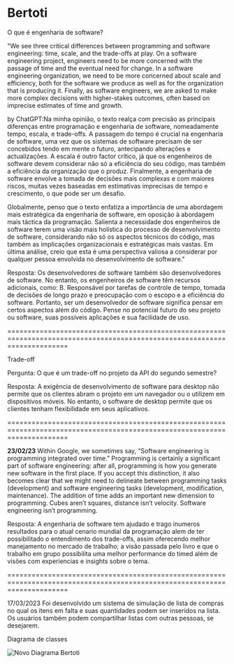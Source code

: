 # Bertoti

O que é engenharia de software?

"We see three critical differences between programming and software engineering: time, scale, and the trade-offs at play.   On a software engineering project, engineers need to be more concerned with the passage of time and the eventual need for change. In a software engineering organization, we need to be more concerned about scale and efficiency, both for the software we produce as well as for the organization that is producing it. Finally, as software engineers, we are asked to make more complex decisions with higher-stakes outcomes, often based on imprecise estimates of time and growth.

by ChatGPT:Na minha opinião, o texto realça com precisão as principais diferenças entre programação e engenharia de software, nomeadamente tempo, escala, e trade-offs. A passagem do tempo é crucial na engenharia de software, uma vez que os sistemas de software precisam de ser concebidos tendo em mente o futuro, antecipando alterações e actualizações. A escala é outro factor crítico, já que os engenheiros de software devem considerar não só a eficiência do seu código, mas também a eficiência da organização que o produz. Finalmente, a engenharia de software envolve a tomada de decisões mais complexas e com maiores riscos, muitas vezes baseadas em estimativas imprecisas de tempo e crescimento, o que pode ser um desafio.

Globalmente, penso que o texto enfatiza a importância de uma abordagem mais estratégica da engenharia de software, em oposição à abordagem mais táctica da programação. Salienta a necessidade dos engenheiros de software terem uma visão mais holística do processo de desenvolvimento de software, considerando não só os aspectos técnicos do código, mas também as implicações organizacionais e estratégicas mais vastas. Em última análise, creio que esta é uma perspectiva valiosa a considerar por qualquer pessoa envolvida no desenvolvimento de software."

Resposta:
Os desenvolvedores de software também são desenvolvedores de software. No entanto, os engenheiros de software têm recursos adicionais, como: B. Responsável por tarefas de controle de tempo, tomada de decisões de longo prazo e preocupação com o escopo e a eficiência do software. Portanto, ser um desenvolvedor de software significa pensar em certos aspectos além do código. Pense no potencial futuro do seu projeto ou software, suas possíveis aplicações e sua facilidade de uso.

===========================================================================================================================

Trade-off

Pergunta: O que é um trade-off no projeto da API do segundo semestre?

Resposta: A exigência de desenvolvimento de software para desktop não permite que os clientes abram o projeto em um navegador ou o utilizem em dispositivos móveis. No entanto, o software de desktop permite que os clientes tenham flexibilidade em seus aplicativos.

===========================================================================================================================

<strong>23/02/23</strong>
Within Google, we sometimes say, “Software engineering is programming integrated over time.” Programming  is certainly a significant part of software engineering: after all, programming is how you generate new software in the first place. If you accept this distinction, it also becomes clear that we might need to delineate between programming tasks (development) and software engineering tasks (development, modification, maintenance). The addition of time adds an important new dimension to programming. Cubes aren’t squares, distance isn’t velocity. Software engineering isn’t programming.

Resposta: A engenharia de software tem ajudado e trago inumeros resultados para o atual cenario mundial da programação alem de ter possibilitado o entendimento dos trade-offs, assim oferecendo melhor manejamento no mercado de trabalho; a visão passada pelo livro e que o trabalho em grupo possibilita uma melhor performance do timed além de visões com experiencias e insights sobre o tema.

===========================================================================================================================

17/03/2023
Foi desenvolvido um sistema de simulação de lista de compras no qual os itens em falta e suas quantidades podem ser inseridos na lista. Os usuários também podem compartilhar listas com outras pessoas, se desejarem.

Diagrama de classes

![Novo Diagrama Bertoti](https://github.com/VictorGuui/Bertoti/assets/101465349/8d8942d3-f7fd-40cd-b602-d4197b2a9aea)

